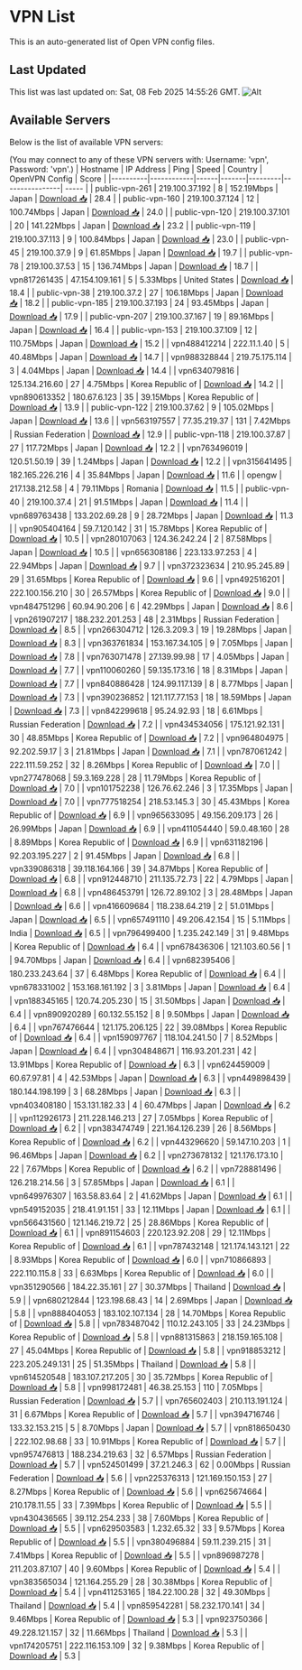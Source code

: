 # VPN List

This is an auto-generated list of Open VPN config files.

## Last Updated

This list was last updated on: Sat, 08 Feb 2025 14:55:26 GMT.
![Alt](https://repobeats.axiom.co/api/embed/186b98318ef1479477931607c1ad7d823f12451f.svg "Repobeats analytics image")

## Available Servers

Below is the list of available VPN servers:

(You may connect to any of these VPN servers with: Username: 'vpn', Password: 'vpn'.)
| Hostname | IP Address | Ping | Speed | Country | OpenVPN Config | Score |
|----------|------------|------|-------|---------|----------------| ----- |
| public-vpn-261 | 219.100.37.192 | 8 | 152.19Mbps | Japan | [Download 📥](./configs/server_0_JP.ovpn) | 28.4 |
| public-vpn-160 | 219.100.37.124 | 12 | 100.74Mbps | Japan | [Download 📥](./configs/server_1_JP.ovpn) | 24.0 |
| public-vpn-120 | 219.100.37.101 | 20 | 141.22Mbps | Japan | [Download 📥](./configs/server_2_JP.ovpn) | 23.2 |
| public-vpn-119 | 219.100.37.113 | 9 | 100.84Mbps | Japan | [Download 📥](./configs/server_3_JP.ovpn) | 23.0 |
| public-vpn-45 | 219.100.37.9 | 9 | 61.85Mbps | Japan | [Download 📥](./configs/server_4_JP.ovpn) | 19.7 |
| public-vpn-78 | 219.100.37.53 | 15 | 136.74Mbps | Japan | [Download 📥](./configs/server_5_JP.ovpn) | 18.7 |
| vpn817261435 | 47.154.109.161 | 5 | 5.33Mbps | United States | [Download 📥](./configs/server_6_US.ovpn) | 18.4 |
| public-vpn-38 | 219.100.37.2 | 27 | 106.18Mbps | Japan | [Download 📥](./configs/server_7_JP.ovpn) | 18.2 |
| public-vpn-185 | 219.100.37.193 | 24 | 93.45Mbps | Japan | [Download 📥](./configs/server_8_JP.ovpn) | 17.9 |
| public-vpn-207 | 219.100.37.167 | 19 | 89.16Mbps | Japan | [Download 📥](./configs/server_9_JP.ovpn) | 16.4 |
| public-vpn-153 | 219.100.37.109 | 12 | 110.75Mbps | Japan | [Download 📥](./configs/server_10_JP.ovpn) | 15.2 |
| vpn488412214 | 222.11.1.40 | 5 | 40.48Mbps | Japan | [Download 📥](./configs/server_11_JP.ovpn) | 14.7 |
| vpn988328844 | 219.75.175.114 | 3 | 4.04Mbps | Japan | [Download 📥](./configs/server_12_JP.ovpn) | 14.4 |
| vpn634079816 | 125.134.216.60 | 27 | 4.75Mbps | Korea Republic of | [Download 📥](./configs/server_13_KR.ovpn) | 14.2 |
| vpn890613352 | 180.67.6.123 | 35 | 39.15Mbps | Korea Republic of | [Download 📥](./configs/server_14_KR.ovpn) | 13.9 |
| public-vpn-122 | 219.100.37.62 | 9 | 105.02Mbps | Japan | [Download 📥](./configs/server_15_JP.ovpn) | 13.6 |
| vpn563197557 | 77.35.219.37 | 131 | 7.42Mbps | Russian Federation | [Download 📥](./configs/server_16_RU.ovpn) | 12.9 |
| public-vpn-118 | 219.100.37.87 | 27 | 117.72Mbps | Japan | [Download 📥](./configs/server_17_JP.ovpn) | 12.2 |
| vpn763496019 | 120.51.50.19 | 39 | 1.24Mbps | Japan | [Download 📥](./configs/server_18_JP.ovpn) | 12.2 |
| vpn315641495 | 182.165.226.216 | 4 | 35.84Mbps | Japan | [Download 📥](./configs/server_19_JP.ovpn) | 11.6 |
| opengw | 217.138.212.58 | 4 | 79.11Mbps | Romania | [Download 📥](./configs/server_20_RO.ovpn) | 11.5 |
| public-vpn-40 | 219.100.37.4 | 21 | 91.51Mbps | Japan | [Download 📥](./configs/server_21_JP.ovpn) | 11.4 |
| vpn689763438 | 133.202.69.28 | 9 | 28.72Mbps | Japan | [Download 📥](./configs/server_22_JP.ovpn) | 11.3 |
| vpn905404164 | 59.7.120.142 | 31 | 15.78Mbps | Korea Republic of | [Download 📥](./configs/server_23_KR.ovpn) | 10.5 |
| vpn280107063 | 124.36.242.24 | 2 | 87.58Mbps | Japan | [Download 📥](./configs/server_24_JP.ovpn) | 10.5 |
| vpn656308186 | 223.133.97.253 | 4 | 22.94Mbps | Japan | [Download 📥](./configs/server_25_JP.ovpn) | 9.7 |
| vpn372323634 | 210.95.245.89 | 29 | 31.65Mbps | Korea Republic of | [Download 📥](./configs/server_26_KR.ovpn) | 9.6 |
| vpn492516201 | 222.100.156.210 | 30 | 26.57Mbps | Korea Republic of | [Download 📥](./configs/server_27_KR.ovpn) | 9.0 |
| vpn484751296 | 60.94.90.206 | 6 | 42.29Mbps | Japan | [Download 📥](./configs/server_28_JP.ovpn) | 8.6 |
| vpn261907217 | 188.232.201.253 | 48 | 2.31Mbps | Russian Federation | [Download 📥](./configs/server_29_RU.ovpn) | 8.5 |
| vpn266304712 | 126.3.209.3 | 19 | 19.28Mbps | Japan | [Download 📥](./configs/server_30_JP.ovpn) | 8.3 |
| vpn363761834 | 153.167.34.105 | 9 | 7.05Mbps | Japan | [Download 📥](./configs/server_31_JP.ovpn) | 7.8 |
| vpn763071478 | 27.139.99.98 | 17 | 4.05Mbps | Japan | [Download 📥](./configs/server_32_JP.ovpn) | 7.7 |
| vpn110060260 | 59.135.173.16 | 18 | 8.31Mbps | Japan | [Download 📥](./configs/server_33_JP.ovpn) | 7.7 |
| vpn840886428 | 124.99.117.139 | 8 | 8.77Mbps | Japan | [Download 📥](./configs/server_34_JP.ovpn) | 7.3 |
| vpn390236852 | 121.117.77.153 | 18 | 18.59Mbps | Japan | [Download 📥](./configs/server_35_JP.ovpn) | 7.3 |
| vpn842299618 | 95.24.92.93 | 18 | 6.61Mbps | Russian Federation | [Download 📥](./configs/server_36_RU.ovpn) | 7.2 |
| vpn434534056 | 175.121.92.131 | 30 | 48.85Mbps | Korea Republic of | [Download 📥](./configs/server_37_KR.ovpn) | 7.2 |
| vpn964804975 | 92.202.59.17 | 3 | 21.81Mbps | Japan | [Download 📥](./configs/server_38_JP.ovpn) | 7.1 |
| vpn787061242 | 222.111.59.252 | 32 | 8.26Mbps | Korea Republic of | [Download 📥](./configs/server_39_KR.ovpn) | 7.0 |
| vpn277478068 | 59.3.169.228 | 28 | 11.79Mbps | Korea Republic of | [Download 📥](./configs/server_40_KR.ovpn) | 7.0 |
| vpn101752238 | 126.76.62.246 | 3 | 17.35Mbps | Japan | [Download 📥](./configs/server_41_JP.ovpn) | 7.0 |
| vpn777518254 | 218.53.145.3 | 30 | 45.43Mbps | Korea Republic of | [Download 📥](./configs/server_42_KR.ovpn) | 6.9 |
| vpn965633095 | 49.156.209.173 | 26 | 26.99Mbps | Japan | [Download 📥](./configs/server_43_JP.ovpn) | 6.9 |
| vpn411054440 | 59.0.48.160 | 28 | 8.89Mbps | Korea Republic of | [Download 📥](./configs/server_44_KR.ovpn) | 6.9 |
| vpn631182196 | 92.203.195.227 | 2 | 91.45Mbps | Japan | [Download 📥](./configs/server_45_JP.ovpn) | 6.8 |
| vpn339086318 | 39.118.164.166 | 39 | 34.87Mbps | Korea Republic of | [Download 📥](./configs/server_46_KR.ovpn) | 6.8 |
| vpn912448710 | 211.135.72.73 | 22 | 4.79Mbps | Japan | [Download 📥](./configs/server_47_JP.ovpn) | 6.8 |
| vpn486453791 | 126.72.89.102 | 3 | 28.48Mbps | Japan | [Download 📥](./configs/server_48_JP.ovpn) | 6.6 |
| vpn416609684 | 118.238.64.219 | 2 | 51.01Mbps | Japan | [Download 📥](./configs/server_49_JP.ovpn) | 6.5 |
| vpn657491110 | 49.206.42.154 | 15 | 5.11Mbps | India | [Download 📥](./configs/server_50_IN.ovpn) | 6.5 |
| vpn796499400 | 1.235.242.149 | 31 | 9.48Mbps | Korea Republic of | [Download 📥](./configs/server_51_KR.ovpn) | 6.4 |
| vpn678436306 | 121.103.60.56 | 1 | 94.70Mbps | Japan | [Download 📥](./configs/server_52_JP.ovpn) | 6.4 |
| vpn682395406 | 180.233.243.64 | 37 | 6.48Mbps | Korea Republic of | [Download 📥](./configs/server_53_KR.ovpn) | 6.4 |
| vpn678331002 | 153.168.161.192 | 3 | 3.81Mbps | Japan | [Download 📥](./configs/server_54_JP.ovpn) | 6.4 |
| vpn188345165 | 120.74.205.230 | 15 | 31.50Mbps | Japan | [Download 📥](./configs/server_55_JP.ovpn) | 6.4 |
| vpn890920289 | 60.132.55.152 | 8 | 9.50Mbps | Japan | [Download 📥](./configs/server_56_JP.ovpn) | 6.4 |
| vpn767476644 | 121.175.206.125 | 22 | 39.08Mbps | Korea Republic of | [Download 📥](./configs/server_57_KR.ovpn) | 6.4 |
| vpn159097767 | 118.104.241.50 | 7 | 8.52Mbps | Japan | [Download 📥](./configs/server_58_JP.ovpn) | 6.4 |
| vpn304848671 | 116.93.201.231 | 42 | 13.91Mbps | Korea Republic of | [Download 📥](./configs/server_59_KR.ovpn) | 6.3 |
| vpn624459009 | 60.67.97.81 | 4 | 42.53Mbps | Japan | [Download 📥](./configs/server_60_JP.ovpn) | 6.3 |
| vpn449898439 | 180.144.198.199 | 3 | 68.28Mbps | Japan | [Download 📥](./configs/server_61_JP.ovpn) | 6.3 |
| vpn403408180 | 153.131.182.33 | 4 | 60.47Mbps | Japan | [Download 📥](./configs/server_62_JP.ovpn) | 6.2 |
| vpn112926173 | 211.228.146.213 | 27 | 7.05Mbps | Korea Republic of | [Download 📥](./configs/server_63_KR.ovpn) | 6.2 |
| vpn383474749 | 221.164.126.239 | 26 | 8.56Mbps | Korea Republic of | [Download 📥](./configs/server_64_KR.ovpn) | 6.2 |
| vpn443296620 | 59.147.10.203 | 1 | 96.46Mbps | Japan | [Download 📥](./configs/server_65_JP.ovpn) | 6.2 |
| vpn273678132 | 121.176.173.10 | 22 | 7.67Mbps | Korea Republic of | [Download 📥](./configs/server_66_KR.ovpn) | 6.2 |
| vpn728881496 | 126.218.214.56 | 3 | 57.85Mbps | Japan | [Download 📥](./configs/server_67_JP.ovpn) | 6.1 |
| vpn649976307 | 163.58.83.64 | 2 | 41.62Mbps | Japan | [Download 📥](./configs/server_68_JP.ovpn) | 6.1 |
| vpn549152035 | 218.41.91.151 | 33 | 12.11Mbps | Japan | [Download 📥](./configs/server_69_JP.ovpn) | 6.1 |
| vpn566431560 | 121.146.219.72 | 25 | 28.86Mbps | Korea Republic of | [Download 📥](./configs/server_70_KR.ovpn) | 6.1 |
| vpn891154603 | 220.123.92.208 | 29 | 12.11Mbps | Korea Republic of | [Download 📥](./configs/server_71_KR.ovpn) | 6.1 |
| vpn787432148 | 121.174.143.121 | 22 | 8.93Mbps | Korea Republic of | [Download 📥](./configs/server_72_KR.ovpn) | 6.0 |
| vpn710866893 | 222.110.115.8 | 33 | 6.63Mbps | Korea Republic of | [Download 📥](./configs/server_73_KR.ovpn) | 6.0 |
| vpn351290566 | 184.22.35.161 | 27 | 30.37Mbps | Thailand | [Download 📥](./configs/server_74_TH.ovpn) | 5.9 |
| vpn680212844 | 123.198.68.43 | 14 | 2.69Mbps | Japan | [Download 📥](./configs/server_75_JP.ovpn) | 5.8 |
| vpn888404053 | 183.102.107.134 | 28 | 14.70Mbps | Korea Republic of | [Download 📥](./configs/server_76_KR.ovpn) | 5.8 |
| vpn783487042 | 110.12.243.105 | 33 | 24.23Mbps | Korea Republic of | [Download 📥](./configs/server_77_KR.ovpn) | 5.8 |
| vpn881315863 | 218.159.165.108 | 27 | 45.04Mbps | Korea Republic of | [Download 📥](./configs/server_78_KR.ovpn) | 5.8 |
| vpn918853212 | 223.205.249.131 | 25 | 51.35Mbps | Thailand | [Download 📥](./configs/server_79_TH.ovpn) | 5.8 |
| vpn614520548 | 183.107.217.205 | 30 | 35.72Mbps | Korea Republic of | [Download 📥](./configs/server_80_KR.ovpn) | 5.8 |
| vpn998172481 | 46.38.25.153 | 110 | 7.05Mbps | Russian Federation | [Download 📥](./configs/server_81_RU.ovpn) | 5.7 |
| vpn765602403 | 210.113.191.124 | 31 | 6.67Mbps | Korea Republic of | [Download 📥](./configs/server_82_KR.ovpn) | 5.7 |
| vpn394716746 | 133.32.153.215 | 5 | 8.70Mbps | Japan | [Download 📥](./configs/server_83_JP.ovpn) | 5.7 |
| vpn818650430 | 222.102.98.68 | 33 | 10.91Mbps | Korea Republic of | [Download 📥](./configs/server_84_KR.ovpn) | 5.7 |
| vpn957476813 | 188.234.219.63 | 32 | 6.57Mbps | Russian Federation | [Download 📥](./configs/server_85_RU.ovpn) | 5.7 |
| vpn524501499 | 37.21.246.3 | 62 | 0.00Mbps | Russian Federation | [Download 📥](./configs/server_86_RU.ovpn) | 5.6 |
| vpn225376313 | 121.169.150.153 | 27 | 8.27Mbps | Korea Republic of | [Download 📥](./configs/server_87_KR.ovpn) | 5.6 |
| vpn625674664 | 210.178.11.55 | 33 | 7.39Mbps | Korea Republic of | [Download 📥](./configs/server_88_KR.ovpn) | 5.5 |
| vpn430436565 | 39.112.254.233 | 38 | 7.60Mbps | Korea Republic of | [Download 📥](./configs/server_89_KR.ovpn) | 5.5 |
| vpn629503583 | 1.232.65.32 | 33 | 9.57Mbps | Korea Republic of | [Download 📥](./configs/server_90_KR.ovpn) | 5.5 |
| vpn380496884 | 59.11.239.215 | 31 | 7.41Mbps | Korea Republic of | [Download 📥](./configs/server_91_KR.ovpn) | 5.5 |
| vpn896987278 | 211.203.87.107 | 40 | 9.60Mbps | Korea Republic of | [Download 📥](./configs/server_92_KR.ovpn) | 5.4 |
| vpn383565034 | 121.164.255.29 | 28 | 30.38Mbps | Korea Republic of | [Download 📥](./configs/server_93_KR.ovpn) | 5.4 |
| vpn411253165 | 184.22.100.28 | 32 | 49.30Mbps | Thailand | [Download 📥](./configs/server_94_TH.ovpn) | 5.4 |
| vpn859542281 | 58.232.170.141 | 34 | 9.46Mbps | Korea Republic of | [Download 📥](./configs/server_95_KR.ovpn) | 5.3 |
| vpn923750366 | 49.228.121.157 | 32 | 11.66Mbps | Thailand | [Download 📥](./configs/server_96_TH.ovpn) | 5.3 |
| vpn174205751 | 222.116.153.109 | 32 | 9.38Mbps | Korea Republic of | [Download 📥](./configs/server_97_KR.ovpn) | 5.3 |
